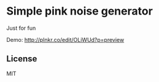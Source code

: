 Simple pink noise generator
=========

Just for fun

Demo: http://plnkr.co/edit/OLiWUd?p=preview


License
----

MIT    
